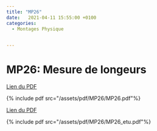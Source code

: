 ```yaml
---
title: "MP26"
date:   2021-04-11 15:55:00 +0100
categories:
  - Montages Physique

  
---
```


# MP26: Mesure de longeurs

[Lien du PDF](/assets/pdf/MP26/MP26.pdf)

{% include pdf src="/assets/pdf/MP26/MP26.pdf"%}

[Lien du PDF](/assets/pdf/MP26/MP26_etu.pdf)

{% include pdf src="/assets/pdf/MP26/MP26_etu.pdf"%}



